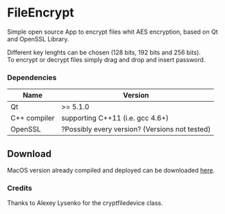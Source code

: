 # FileEncrypt
Simple open source App to encrypt files whit AES encryption, based on Qt and OpenSSL Library.

Different key lenghts can be chosen (128 bits, 192 bits and 256 bits). <br>
To encrypt or decrypt files simply drag and drop and insert password.
<h3>Dependencies</h3>
<table><thead>
<tr>
<th>Name</th>
<th>Version</th>
</tr>
</thead><tbody>
<tr>
<td>Qt</td>
<td>&gt;= 5.1.0</td>
</tr>
<tr>
<td>C++ compiler</td>
<td>supporting C++11 (i.e. gcc 4.6+)</td>
</tr>
<tr>
<td>OpenSSL</td>
<td>?Possibly every version? (Versions not tested)</td>
</tr>
</tbody></table>
<h2>Download</h2>
MacOS version already compiled and deployed can be downloaded <a href="https://github.com/LucaAngioloni/FileEncrypt/releases/download/v1.0/FileEncrypt.dmg">here</a>.


<h3>Credits</h3>
Thanks to Alexey Lysenko for the cryptfiledevice class.
